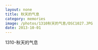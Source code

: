 ```yaml
---
layout: none
title: 秋天的气息
category: memories
image: /photos/1310秋天的气息/DSC1027.JPG
date: 2013-10-01
---
```

1310-秋天的气息